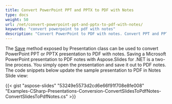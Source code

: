 ```yaml
---
title: Convert PowerPoint PPT and PPTX to PDF with Notes
type: docs
weight: 50
url: /net/convert-powerpoint-ppt-and-pptx-to-pdf-with-notes/
keywords: "convert powerpoint to pdf with notes"
description: "Convert PowerPoint to PDF with notes. Convert PPT and PPTX to PDF with notes in Aspose.Slides."
---
```


The [Save](https://apireference.aspose.com/net/slides/aspose.slides/presentation/methods/save/index) method exposed by Presentation class can be used to convert PowerPoint PPT or PPTX presentation to PDF with notes. Saving a Microsoft PowerPoint presentation to PDF notes with Aspose.Slides for .NET is a two-line process. You simply open the presentation and save it out to PDF notes. The code snippets below update the sample presentation to PDF in Notes Slide view:



{{< gist "aspose-slides" "53249e5573d2cd6e66f91f708e8fe008" "Examples-CSharp-Presentations-Conversion-ConvertSlidesToPdfNotes-ConvertSlidesToPdfNotes.cs" >}}
